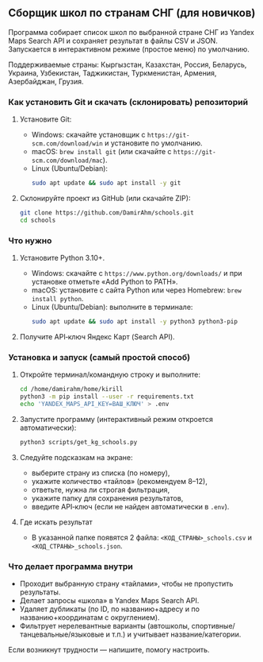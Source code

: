 ## Сборщик школ по странам СНГ (для новичков)

Программа собирает список школ по выбранной стране СНГ из Yandex Maps Search API и сохраняет результат в файлы CSV и JSON. Запускается в интерактивном режиме (простое меню) по умолчанию.

Поддерживаемые страны: Кыргызстан, Казахстан, Россия, Беларусь, Украина, Узбекистан, Таджикистан, Туркменистан, Армения, Азербайджан, Грузия.

### Как установить Git и скачать (склонировать) репозиторий

1) Установите Git:
   - Windows: скачайте установщик с `https://git-scm.com/download/win` и установите по умолчанию.
   - macOS: `brew install git` (или скачайте с `https://git-scm.com/download/mac`).
   - Linux (Ubuntu/Debian):
     ```bash
     sudo apt update && sudo apt install -y git
     ```

2) Склонируйте проект из GitHub (или скачайте ZIP):
   ```bash
   git clone https://github.com/DamirAhm/schools.git
   cd schools
   ```

### Что нужно

1) Установите Python 3.10+.
   - Windows: скачайте с `https://www.python.org/downloads/` и при установке отметьте «Add Python to PATH».
   - macOS: установите с сайта Python или через Homebrew: `brew install python`.
   - Linux (Ubuntu/Debian): выполните в терминале:
     ```bash
     sudo apt update && sudo apt install -y python3 python3-pip
     ```

2) Получите API‑ключ Яндекс Карт (Search API).

### Установка и запуск (самый простой способ)

1) Откройте терминал/командную строку и выполните:
   ```bash
   cd /home/damirahm/home/kirill
   python3 -m pip install --user -r requirements.txt
   echo 'YANDEX_MAPS_API_KEY=ВАШ_КЛЮЧ' > .env
   ```

2) Запустите программу (интерактивный режим откроется автоматически):
   ```bash
   python3 scripts/get_kg_schools.py
   ```

3) Следуйте подсказкам на экране:
   - выберите страну из списка (по номеру),
   - укажите количество «тайлов» (рекомендуем 8–12),
   - ответьте, нужна ли строгая фильтрация,
   - укажите папку для сохранения результатов,
   - введите API‑ключ (если не найден автоматически в `.env`).

4) Где искать результат
   - В указанной папке появятся 2 файла: `<КОД_СТРАНЫ>_schools.csv` и `<КОД_СТРАНЫ>_schools.json`.

### Что делает программа внутри

- Проходит выбранную страну «тайлами», чтобы не пропустить результаты.
- Делает запросы «школа» в Yandex Maps Search API.
- Удаляет дубликаты (по ID, по названию+адресу и по названию+координатам с округлением).
- Фильтрует нерелевантные варианты (автошколы, спортивные/танцевальные/языковые и т.п.) и учитывает название/категории.

Если возникнут трудности — напишите, помогу настроить.